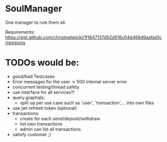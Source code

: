 # SoulManager
One manager to rule them all.

Requirements:<br>
https://gist.github.com/christophpickl/1f1847137d52d516c04d468d9aafad1c/revisions

# TODOs would be:

* good/bad Testcases
* Error messages for the user -> 500 internal server error
* concurrent testing/thread safety
* use interface for all services?!
* query.graphqls:
    * split up per use case such as 'user', 'transaction',... into own files
* use jwt refresh token (optional)
* transactions:
    * create for each send/deposit/withdraw
    * list own transactions
    * admin can list all transactions
* satisfy customer ;)
